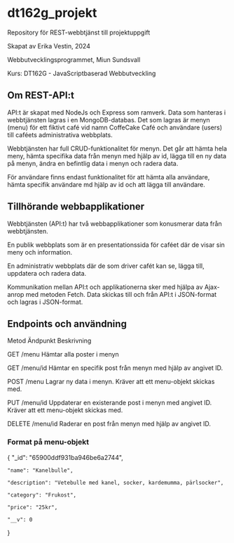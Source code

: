 # dt162g_projekt
Repository för REST-webbtjänst till projektuppgift

Skapat av Erika Vestin, 2024 


Webbutvecklingsprogrammet, Miun Sundsvall 


Kurs: DT162G - JavaScriptbaserad Webbutveckling 

## Om REST-API:t
API:t är skapat med NodeJs och Express som ramverk. Data som hanteras i webbtjänsten lagras i en MongoDB-databas. Det som lagras är menyn (menu) för ett fiktivt café vid namn CoffeCake Café och användare (users) till caféets administrativa webbplats.

Webbtjänsten har full CRUD-funktionalitet för menyn. Det går att hämta hela meny, hämta specifika data från menyn med hjälp av id, lägga till en ny data på menyn, ändra en befintlig data i menyn och radera data. 

För användare finns endast funktionalitet för att hämta alla användare, hämta specifik användare md hjälp av id och att lägga till användare.

## Tillhörande webbapplikationer
Webbtjänsten (API:t) har två webbapplikationer som konusmerar data från webbtjänsten. 

En publik webbplats som är en presentationssida för caféet där de visar sin meny och information.

En administrativ webbplats där de som driver cafét kan se, lägga till, uppdatera och radera data. 

Kommunikation mellan API:t och applikationerna sker med hjälpa av Ajax-anrop med metoden Fetch. Data skickas till och från API:t i JSON-format och lagras i JSON-format.


## Endpoints och användning


Metod           Ändpunkt                  Beskrivning


GET              /menu                    Hämtar alla poster i menyn


GET              /menu/id                 Hämtar en specifik post från menyn med hjälp av angivet ID. 


POST             /menu                    Lagrar ny data i menyn. Kräver att ett menu-objekt skickas med. 


PUT              /menu/id                 Uppdaterar en existerande post i menyn med angivet ID. Kräver att ett menu-objekt skickas med. 


DELETE           /menu/id                 Raderar en post från menyn med hjälp av angivet ID.


### Format på menu-objekt 

{
    "_id": "65900ddf931ba946be6a2744",
    
    "name": "Kanelbulle",
    
    "description": "Vetebulle med kanel, socker, kardemumma, pärlsocker",
    
    "category": "Frukost",
    
    "price": "25kr",
    
    "__v": 0
    
  }

